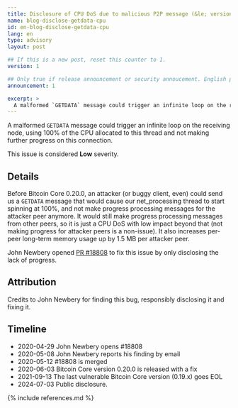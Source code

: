 ```yaml
---
title: Disclosure of CPU DoS due to malicious P2P message (&le; version 0.19.2)
name: blog-disclose-getdata-cpu
id: en-blog-disclose-getdata-cpu
lang: en
type: advisory
layout: post

## If this is a new post, reset this counter to 1.
version: 1

## Only true if release announcement or security annoucement. English posts only
announcement: 1

excerpt: >
  A malformed `GETDATA` message could trigger an infinite loop on the receiving node, using 100% of the CPU allocated to this thread.
---
```


A malformed `GETDATA` message could trigger an infinite loop on the receiving node, using 100% of
the CPU allocated to this thread and not making further progress on this connection.

This issue is considered **Low** severity.

## Details

Before Bitcoin Core 0.20.0, an attacker (or buggy client, even) could send us a `GETDATA` message
that would cause our net_processing thread to start spinning at 100%, and not make progress
processing messages for the attacker peer anymore. It would still make progress processing messages
from other peers, so it is just a CPU DoS with low impact beyond that (not making progress for
attacker peers is a non-issue). It also increases per-peer long-term memory usage up by 1.5 MB per
attacker peer.

John Newbery opened [PR #18808](https://github.com/bitcoin/bitcoin/pull/18808) to fix this issue by
only disclosing the lack of progress.

## Attribution

Credits to John Newbery for finding this bug, responsibly disclosing it and fixing it.

## Timeline

- 2020-04-29 John Newbery opens #18808
- 2020-05-08 John Newbery reports his finding by email
- 2020-05-12 #18808 is merged
- 2020-06-03 Bitcoin Core version 0.20.0 is released with a fix
- 2021-09-13 The last vulnerable Bitcoin Core version (0.19.x) goes EOL
- 2024-07-03 Public disclosure.

{% include references.md %}
